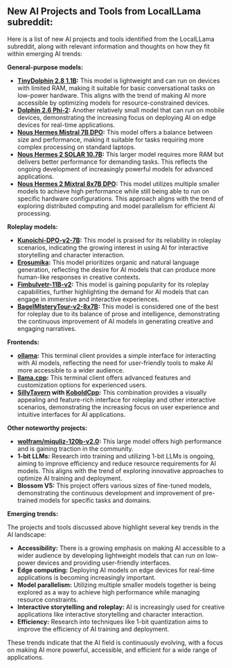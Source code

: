 ## New AI Projects and Tools from LocalLLama subreddit:

Here is a list of new AI projects and tools identified from the LocalLLama subreddit, along with relevant information and thoughts on how they fit within emerging AI trends:

**General-purpose models:**

- **[TinyDolphin 2.8 1.1B](https://huggingface.co/Crataco/TinyDolphin-2.8-1.1b-imatrix-GGUF):** This model is lightweight and can run on devices with limited RAM, making it suitable for basic conversational tasks on low-power hardware. This aligns with the trend of making AI more accessible by optimizing models for resource-constrained devices.
- **[Dolphin 2.6 Phi-2](https://huggingface.co/TheBloke/dolphin-2_6-phi-2-GGUF):** Another relatively small model that can run on mobile devices, demonstrating the increasing focus on deploying AI on edge devices for real-time applications.
- **[Nous Hermes Mistral 7B DPO](https://huggingface.co/Crataco/Nous-Hermes-2-Mistral-7B-DPO-imatrix-GGUF):** This model offers a balance between size and performance, making it suitable for tasks requiring more complex processing on standard laptops.
- **[Nous Hermes 2 SOLAR 10.7B](https://huggingface.co/TheBloke/Nous-Hermes-2-SOLAR-10.7B-GGUF):** This larger model requires more RAM but delivers better performance for demanding tasks. This reflects the ongoing development of increasingly powerful models for advanced applications.
- **[Nous Hermes 2 Mixtral 8x7B DPO](https://huggingface.co/mradermacher/Nous-Hermes-2-Mixtral-8x7B-DPO-i1-GGUF):** This model utilizes multiple smaller models to achieve high performance while still being able to run on specific hardware configurations. This approach aligns with the trend of exploring distributed computing and model parallelism for efficient AI processing.

**Roleplay models:**

- **[Kunoichi-DPO-v2-7B](https://huggingface.co/brittlewis12/Kunoichi-DPO-v2-7B-GGUF):** This model is praised for its reliability in roleplay scenarios, indicating the growing interest in using AI for interactive storytelling and character interaction.
- **[Erosumika](https://huggingface.co/Lewdiculous/Erosumika-7B-GGUF-IQ-Imatrix):** This model prioritizes organic and natural language generation, reflecting the desire for AI models that can produce more human-like responses in creative contexts.
- **[Fimbulvetr-11B-v2](https://huggingface.co/mradermacher/Fimbulvetr-11B-v2-i1-GGUF):** This model is gaining popularity for its roleplay capabilities, further highlighting the demand for AI models that can engage in immersive and interactive experiences.
- **[BagelMIsteryTour-v2-8x7B](https://huggingface.co/ycros/BagelMIsteryTour-v2-8x7B-GGUF):** This model is considered one of the best for roleplay due to its balance of prose and intelligence, demonstrating the continuous improvement of AI models in generating creative and engaging narratives.

**Frontends:**

- **[ollama](https://github.com/ollama/ollama):** This terminal client provides a simple interface for interacting with AI models, reflecting the need for user-friendly tools to make AI more accessible to a wider audience.
- **[llama.cpp](https://github.com/ggerganov/llama.cpp):** This terminal client offers advanced features and customization options for experienced users.
- **[SillyTavern](https://github.com/SillyTavern/SillyTavern) with [KoboldCpp](https://github.com/LostRuins/koboldcpp):** This combination provides a visually appealing and feature-rich interface for roleplay and other interactive scenarios, demonstrating the increasing focus on user experience and intuitive interfaces for AI applications.

**Other noteworthy projects:**

- **[wolfram/miquliz-120b-v2.0](https://huggingface.co/wolfram/miquliz-120b-v2.0):** This large model offers high performance and is gaining traction in the community.
- **1-bit LLMs:** Research into training and utilizing 1-bit LLMs is ongoing, aiming to improve efficiency and reduce resource requirements for AI models. This aligns with the trend of exploring innovative approaches to optimize AI training and deployment.
- **Blossom V5:** This project offers various sizes of fine-tuned models, demonstrating the continuous development and improvement of pre-trained models for specific tasks and domains.

**Emerging trends:**

The projects and tools discussed above highlight several key trends in the AI landscape:

- **Accessibility:** There is a growing emphasis on making AI accessible to a wider audience by developing lightweight models that can run on low-power devices and providing user-friendly interfaces.
- **Edge computing:** Deploying AI models on edge devices for real-time applications is becoming increasingly important.
- **Model parallelism:** Utilizing multiple smaller models together is being explored as a way to achieve high performance while managing resource constraints.
- **Interactive storytelling and roleplay:** AI is increasingly used for creative applications like interactive storytelling and character interaction.
- **Efficiency:** Research into techniques like 1-bit quantization aims to improve the efficiency of AI training and deployment.

These trends indicate that the AI field is continuously evolving, with a focus on making AI more powerful, accessible, and efficient for a wide range of applications.
